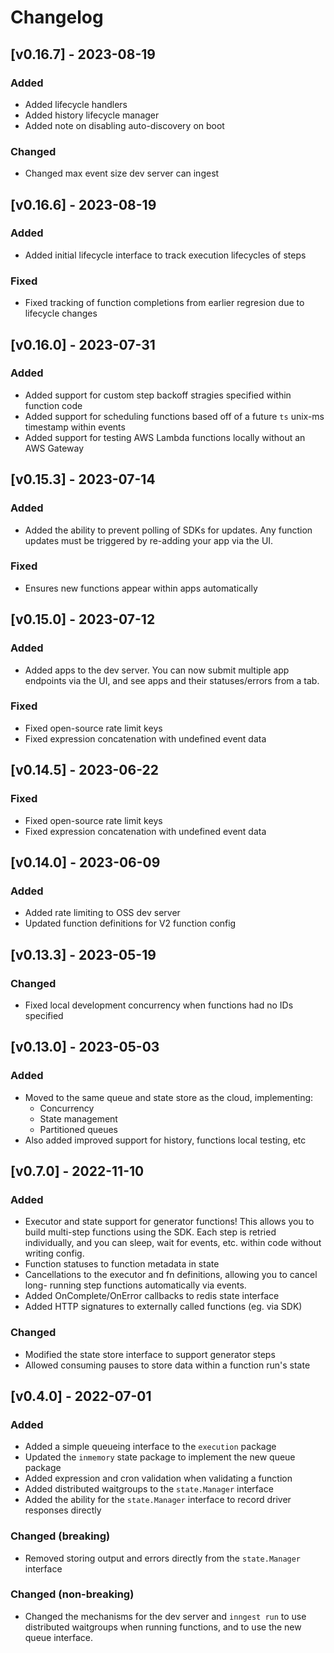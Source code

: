 # Changelog

## [v0.16.7] - 2023-08-19

### Added
- Added lifecycle handlers
- Added history lifecycle manager
- Added note on disabling auto-discovery on boot

### Changed
- Changed max event size dev server can ingest

## [v0.16.6] - 2023-08-19

### Added
- Added initial lifecycle interface to track execution lifecycles of steps

### Fixed
- Fixed tracking of function completions from earlier regresion due to lifecycle changes

## [v0.16.0] - 2023-07-31

### Added
- Added support for custom step backoff stragies specified within function code
- Added support for scheduling functions based off of a future `ts` unix-ms timestamp within events
- Added support for testing AWS Lambda functions locally without an AWS Gateway

## [v0.15.3] - 2023-07-14

### Added
- Added the ability to prevent polling of SDKs for updates.  Any function updates must
  be triggered by re-adding your app via the UI.

### Fixed
- Ensures new functions appear within apps automatically

## [v0.15.0] - 2023-07-12

### Added
- Added apps to the dev server.  You can now submit multiple app endpoints via the UI,
  and see apps and their statuses/errors from a tab.

### Fixed
- Fixed open-source rate limit keys
- Fixed expression concatenation with undefined event data 


## [v0.14.5] - 2023-06-22

### Fixed
- Fixed open-source rate limit keys
- Fixed expression concatenation with undefined event data 

## [v0.14.0] - 2023-06-09

### Added
- Added rate limiting to OSS dev server
- Updated function definitions for V2 function config

## [v0.13.3] - 2023-05-19

### Changed
- Fixed local development concurrency when functions had no IDs specified

## [v0.13.0] - 2023-05-03

### Added
- Moved to the same queue and state store as the cloud, implementing:
  - Concurrency
  - State management
  - Partitioned queues
- Also added improved support for history, functions local testing, etc

## [v0.7.0] - 2022-11-10

### Added

- Executor and state support for generator functions!  This allows you to build
  multi-step functions using the SDK.  Each step is retried individually, and you
  can sleep, wait for events, etc. within code without writing config.
- Function statuses to function metadata in state
- Cancellations to the executor and fn definitions, allowing you to cancel long-
  running step functions automatically via events.
- Added OnComplete/OnError callbacks to redis state interface
- Added HTTP signatures to externally called functions (eg. via SDK)

### Changed

- Modified the state store interface to support generator steps
- Allowed consuming pauses to store data within a function run's state

## [v0.4.0] - 2022-07-01

### Added

- Added a simple queueing interface to the `execution` package
- Updated the `inmemory` state package to implement the new queue package
- Added expression and cron validation when validating a function
- Added distributed waitgroups to the `state.Manager` interface
- Added the ability for the  `state.Manager` interface to record driver
  responses directly

### Changed (breaking)

- Removed storing output and errors directly from the `state.Manager` interface

### Changed (non-breaking)

- Changed the mechanisms for the dev server and `inngest run` to use distributed
  waitgroups when running functions, and to use the new queue interface.

